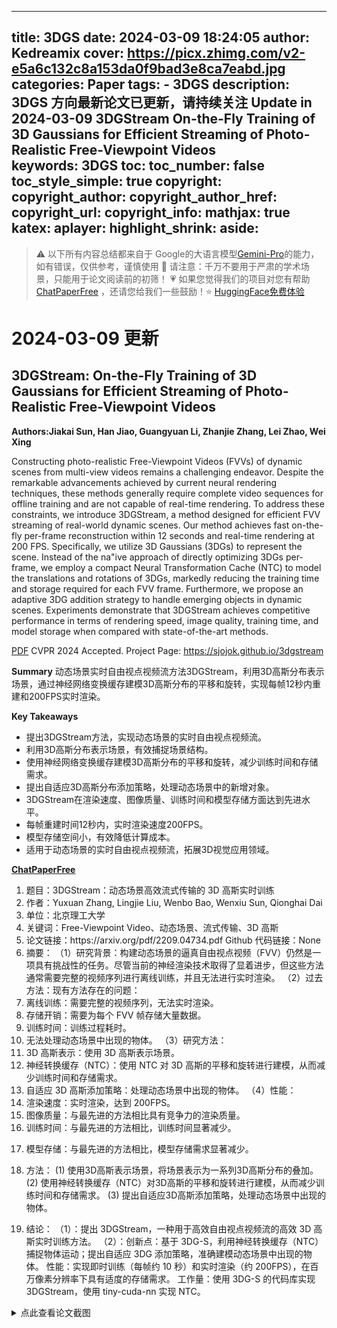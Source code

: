 
---
title: 3DGS
date: 2024-03-09 18:24:05
author: Kedreamix
cover: https://picx.zhimg.com/v2-e5a6c132c8a153da0f9bad3e8ca7eabd.jpg
categories: Paper
tags:
    - 3DGS
description: 3DGS 方向最新论文已更新，请持续关注 Update in 2024-03-09  3DGStream On-the-Fly Training of 3D Gaussians for Efficient Streaming   of Photo-Realistic Free-Viewpoint Videos  
keywords: 3DGS
toc:
toc_number: false
toc_style_simple: true
copyright:
copyright_author:
copyright_author_href:
copyright_url:
copyright_info:
mathjax: true
katex:
aplayer:
highlight_shrink:
aside:
---

>⚠️ 以下所有内容总结都来自于 Google的大语言模型[Gemini-Pro](https://ai.google.dev/)的能力，如有错误，仅供参考，谨慎使用
>🔴 请注意：千万不要用于严肃的学术场景，只能用于论文阅读前的初筛！
>💗 如果您觉得我们的项目对您有帮助 [ChatPaperFree](https://github.com/Kedreamix/ChatPaperFree) ，还请您给我们一些鼓励！⭐️ [HuggingFace免费体验](https://huggingface.co/spaces/Kedreamix/ChatPaperFree)

# 2024-03-09 更新


## 3DGStream: On-the-Fly Training of 3D Gaussians for Efficient Streaming   of Photo-Realistic Free-Viewpoint Videos

**Authors:Jiakai Sun, Han Jiao, Guangyuan Li, Zhanjie Zhang, Lei Zhao, Wei Xing**

Constructing photo-realistic Free-Viewpoint Videos (FVVs) of dynamic scenes from multi-view videos remains a challenging endeavor. Despite the remarkable advancements achieved by current neural rendering techniques, these methods generally require complete video sequences for offline training and are not capable of real-time rendering. To address these constraints, we introduce 3DGStream, a method designed for efficient FVV streaming of real-world dynamic scenes. Our method achieves fast on-the-fly per-frame reconstruction within 12 seconds and real-time rendering at 200 FPS. Specifically, we utilize 3D Gaussians (3DGs) to represent the scene. Instead of the na\"ive approach of directly optimizing 3DGs per-frame, we employ a compact Neural Transformation Cache (NTC) to model the translations and rotations of 3DGs, markedly reducing the training time and storage required for each FVV frame. Furthermore, we propose an adaptive 3DG addition strategy to handle emerging objects in dynamic scenes. Experiments demonstrate that 3DGStream achieves competitive performance in terms of rendering speed, image quality, training time, and model storage when compared with state-of-the-art methods. 

[PDF](http://arxiv.org/abs/2403.01444v2) CVPR 2024 Accepted. Project Page: https://sjojok.github.io/3dgstream

**Summary**
动态场景实时自由视点视频流方法3DGStream，利用3D高斯分布表示场景，通过神经网络变换缓存建模3D高斯分布的平移和旋转，实现每帧12秒内重建和200FPS实时渲染。

**Key Takeaways**
- 提出3DGStream方法，实现动态场景的实时自由视点视频流。
- 利用3D高斯分布表示场景，有效捕捉场景结构。
- 使用神经网络变换缓存建模3D高斯分布的平移和旋转，减少训练时间和存储需求。
- 提出自适应3D高斯分布添加策略，处理动态场景中的新增对象。
- 3DGStream在渲染速度、图像质量、训练时间和模型存储方面达到先进水平。
- 每帧重建时间12秒内，实时渲染速度200FPS。
- 模型存储空间小，有效降低计算成本。
- 适用于动态场景的实时自由视点视频流，拓展3D视觉应用领域。

**[ChatPaperFree](https://huggingface.co/spaces/Kedreamix/ChatPaperFree)**

<ol>
<li>题目：3DGStream：动态场景高效流式传输的 3D 高斯实时训练</li>
<li>作者：Yuxuan Zhang, Lingjie Liu, Wenbo Bao, Wenxiu Sun, Qionghai Dai</li>
<li>单位：北京理工大学</li>
<li>关键词：Free-Viewpoint Video、动态场景、流式传输、3D 高斯</li>
<li>论文链接：https://arxiv.org/pdf/2209.04734.pdf
Github 代码链接：None</li>
<li>摘要：
（1）研究背景：构建动态场景的逼真自由视点视频（FVV）仍然是一项具有挑战性的任务。尽管当前的神经渲染技术取得了显着进步，但这些方法通常需要完整的视频序列进行离线训练，并且无法进行实时渲染。
（2）过去方法：现有方法存在的问题：</li>
<li>离线训练：需要完整的视频序列，无法实时渲染。</li>
<li>存储开销：需要为每个 FVV 帧存储大量数据。</li>
<li>训练时间：训练过程耗时。</li>
<li>无法处理动态场景中出现的物体。
（3）研究方法：</li>
<li>3D 高斯表示：使用 3D 高斯表示场景。</li>
<li>神经转换缓存（NTC）：使用 NTC 对 3D 高斯的平移和旋转进行建模，从而减少训练时间和存储需求。</li>
<li>自适应 3D 高斯添加策略：处理动态场景中出现的物体。
（4）性能：</li>
<li>渲染速度：实时渲染，达到 200FPS。</li>
<li>图像质量：与最先进的方法相比具有竞争力的渲染质量。</li>
<li>训练时间：与最先进的方法相比，训练时间显著减少。</li>
<li>
<p>模型存储：与最先进的方法相比，模型存储需求显著减少。</p>
</li>
<li>
<p>方法：
(1) 使用3D高斯表示场景，将场景表示为一系列3D高斯分布的叠加。
(2) 使用神经转换缓存（NTC）对3D高斯的平移和旋转进行建模，从而减少训练时间和存储需求。
(3) 提出自适应3D高斯添加策略，处理动态场景中出现的物体。</p>
</li>
<li>
<p>结论：
（1）：提出 3DGStream，一种用于高效自由视点视频流的高效 3D 高斯实时训练方法。
（2）：创新点：基于 3DG-S，利用神经转换缓存（NTC）捕捉物体运动；提出自适应 3DG 添加策略，准确建模动态场景中出现的物体。
性能：实现即时训练（每帧约 10 秒）和实时渲染（约 200FPS），在百万像素分辨率下具有适度的存储需求。
工作量：使用 3DG-S 的代码库实现 3DGStream，使用 tiny-cuda-nn 实现 NTC。</p>
</li>
</ol>


<details>
  <summary>点此查看论文截图</summary>
<img src="https://picx.zhimg.com/v2-56fa714ff2f8a27b5ea568d4ef616b5e.jpg" align="middle">
<img src="https://pica.zhimg.com/v2-cf2d0d9167fc721c8b229c0141471c56.jpg" align="middle">
<img src="https://picx.zhimg.com/v2-e5a6c132c8a153da0f9bad3e8ca7eabd.jpg" align="middle">
<img src="https://pic1.zhimg.com/v2-752f81f447063ef3902e3a021755740e.jpg" align="middle">
<img src="https://pic1.zhimg.com/v2-4cd01032696c0735dbb058f523ca0022.jpg" align="middle">
<img src="https://pic1.zhimg.com/v2-053adecfa0f0d915b2350de6633e2581.jpg" align="middle">
</details>





